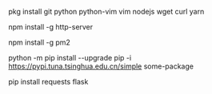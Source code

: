 pkg install git python python-vim vim nodejs wget curl yarn 

npm install -g http-server

npm install -g pm2

python -m pip install --upgrade pip -i https://pypi.tuna.tsinghua.edu.cn/simple some-package

pip install requests flask
